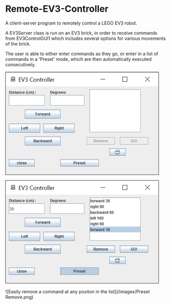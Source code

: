 # Remote-EV3-Controller
A client-server program to remotely control a LEGO EV3 robot.

A EV3Server class is run on an EV3 brick, in order to receive commands from EV3ControlGUI1 which includes 
several options for various movements of the brick.

The user is able to either enter commands as they go, or enter in a list of commands in a 'Preset' mode,
which are then automatically executed consecutively.

![](/images/Interface1.png)

![Enter a list of commands to execute](/images/Preset1.png)

![Easily remove a command at any positon in the list](/images/Preset Remove.png)
